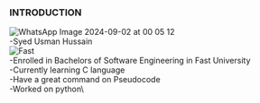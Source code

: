 ### INTRODUCTION
![WhatsApp Image 2024-09-02 at 00 05 12](https://github.com/user-attachments/assets/f73844c8-e603-4bbd-b93a-90dac8c05bd9)\
-Syed Usman Hussain\
![Fast](https://github.com/user-attachments/assets/15f553e7-002f-47bc-bab7-a82e7bcdeb6a)\
-Enrolled in Bachelors of Software Engineering in Fast University\
-Currently learning C language\
-Have a great command on Pseudocode\
-Worked on python\
